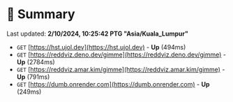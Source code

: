 # 📖 Summary
Last updated: **2/10/2024, 10:25:42 PTG "Asia/Kuala_Lumpur"**

- `GET` [https://hst.ujol.dev](https://hst.ujol.dev) - **Up** (494ms)
- `GET` [https://reddviz.deno.dev/gimme](https://reddviz.deno.dev/gimme) - **Up** (2784ms)
- `GET` [https://reddviz.amar.kim/gimme](https://reddviz.amar.kim/gimme) - **Up** (791ms)
- `GET` [https://dumb.onrender.com](https://dumb.onrender.com) - **Up** (249ms)
